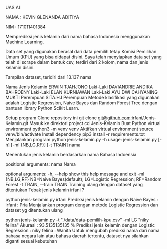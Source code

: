 UAS AI

NAMA  : KEVIN GLENANDA ADITIYA

NIM   : 171011401384

Memprediksi jenis kelamin dari nama bahasa Indonesia menggunakan Machine Learning.

Data set yang digunakan berasal dari data pemilih tetap Komisi Pemilihan Umum (KPU) yang bisa didapat disini. Saya telah menyiapkan data set yang telah di scrape dalam bentuk csv, terdiri dari 2 kolom, nama dan jenis kelamin disini.

Tampilan dataset, teridiri dari 13.137 nama

Nama	Jenis Kelamin
ERWIN TJAHJONO	Laki-Laki
DAVIANDRIE ANDIKA BAHROENY	Laki-Laki
ELAN KURNIAWAN	Laki-Laki
AYU DWI CAHYANING MUKTI	Perempuan
SITA.HJ	Perempuan
Metode klasifikasi yang digunakan adalah Logistic Regression, Naive Bayes dan Random Forest Tree dengan bantuan library Python Scikit Learn.

Setup program
Clone repository ini git clone git@github.com:irfani/Jenis-Kelamin.git
Masuk ke direktori project cd Jenis-Kelamin
Buat Python virtual environment python3 -m venv venv
Aktifkan virtual environment source venv/bin/activate
Install dependency pip3 install -r requirements.txt
Menjalankan program
python jenis-kelamin.py -h
usage: jenis-kelamin.py [-h] [-ml {NB,LG,RF}] [-t TRAIN] nama

Menentukan jenis kelamin berdasarkan nama Bahasa Indoensia

positional arguments:
  nama                  Nama

optional arguments:
  -h, --help            show this help message and exit
  -ml {NB,LG,RF}        NB=Naive Bayes(default); LG=Logistic Regression;
                        RF=Random Forest
  -t TRAIN, --train TRAIN
                        Training ulang dengan dataset yang ditentukan
Tebak jenis kelamin irfani ?

python jenis-kelamin.py irfani
Prediksi jenis kelamin dengan Naive Bayes :
irfani  :  Pria
Menjalankan program dengan metode Logistic Regression dan dataset yg ditentukan ulang

python jenis-kelamin.py -t "./data/data-pemilih-kpu.csv" -ml LG "niky felina"
Akurasi : 93.5135135135 %
Prediksi jenis kelamin dengan Logistic Regression :
niky felina  :  Wanita
Untuk mengubah prediksi nama dari nama bahasa negara lain atau bahasa daerah tertentu, dataset nya silahkan diganti sesuai kebutuhan
